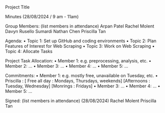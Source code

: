 Project Title

Minutes (28/08/2024 / 9 am - 11am)

Group Members: (list members in attendance)
Arpan Patel
Rachel Molent
Davyn Rusello Sumardi
Nathan Chen
Priscilla Tan

Agenda:
• Topic 1: Set up GitHub and coding environments
• Topic 2: Plan Features of Interest for Web Scraping
• Topic 3: Work on Web Scraping
• Topic 4: Allocate Tasks

Project Task Allocation:
• Member 1: e.g. preprocessing, analysis, etc.
• Member 2: ...
• Member 3: ...
• Member 4: ...
• Member 5: ...

Commitments:
• Member 1: e.g. mostly free, unavailable on Tuesday, etc.
• Priscilla : [ Free all day : Mondays, Thursdays, weekends] [Afternoons : Tuesday, Wednesday] [Monrings : Fridays]
• Member 3: ...
• Member 4: ...
• Member 5: ...

Signed: (list members in attendance) (28/08/2024)
Rachel Molent
Priscilla Tan 
